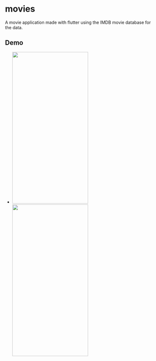 # movies

A movie application made with flutter using the IMDB movie database for the data.

## Demo

- <img src="assets/Light.gif" width="250" height = "500"/>                            <img src="assets/dark.gif" width="250" height = "500"/>
